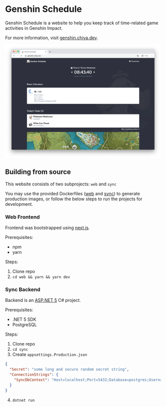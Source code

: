 # Genshin Schedule

Genshin Schedule is a website to help you keep track of time-related game activities in Genshin Impact.

For more information, visit [genshin.chiya.dev](https://genshin.chiya.dev).

![home](images/home.png)

## Building from source

This website consists of two subprojects: `web` and `sync`

You may use the provided Dockerfiles ([web](Dockerfile.web) and [sync](Dockerfile.sync)) to generate production images, or follow the below steps to run the projects for development.

### Web Frontend

Frontend was bootstrapped using [next.js](https://github.com/vercel/next.js/).

Prerequisites:

- npm
- yarn

Steps:

1. Clone repo
2. `cd web && yarn && yarn dev`

### Sync Backend

Backend is an [ASP.NET 5](https://devblogs.microsoft.com/dotnet/introducing-net-5/) C# project.

Prerequisites:

- .NET 5 SDK
- PostgreSQL

Steps:

1. Clone repo
2. `cd sync`
3. Create `appsettings.Production.json`

```json
{
  "Secret": "some long and secure random secret string",
  "ConnectionStrings": {
    "SyncDbContext": "Host=localhost;Port=5432;Database=postgres;Username=postgres;Password=genshin;"
  }
}
```

4. `dotnet run`
